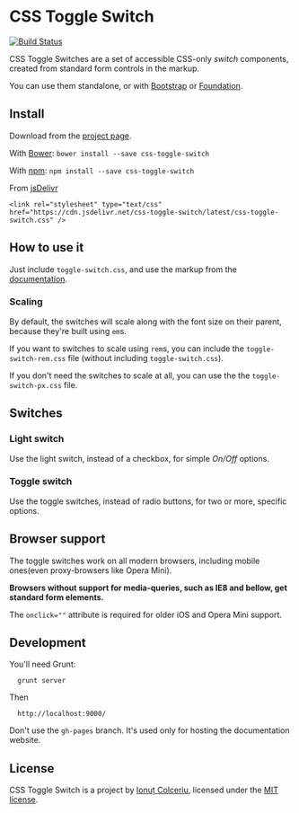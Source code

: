 # CSS Toggle Switch

[![Build Status](https://travis-ci.org/ghinda/css-toggle-switch.png)](https://travis-ci.org/ghinda/css-toggle-switch)

CSS Toggle Switches are a set of accessible CSS-only *switch* components, created from standard form controls in the markup.

You can use them standalone, or with [Bootstrap](http://getbootstrap.com/) or [Foundation](http://foundation.zurb.com/).

## Install

Download from the [project page](http://ghinda.net/css-toggle-switch/).

With [Bower](http://bower.io/): `bower install --save css-toggle-switch`

With [npm](https://www.npmjs.com/package/css-toggle-switch): `npm install --save css-toggle-switch`

From [jsDelivr](https://www.jsdelivr.com/projects/css-toggle-switch)

```
<link rel="stylesheet" type="text/css" href="https://cdn.jsdelivr.net/css-toggle-switch/latest/css-toggle-switch.css" />
```


## How to use it

Just include `toggle-switch.css`, and use the markup from the [documentation](http://ghinda.net/css-toggle-switch/).

### Scaling

By default, the switches will scale along with the font size on their parent, because they're built using `em`s.

If you want to switches to scale using `rem`s, you can include the `toggle-switch-rem.css` file (without including `toggle-switch.css`).

If you don't need the switches to scale at all, you can use the the `toggle-switch-px.css` file.


## Switches

### Light switch

Use the light switch, instead of a checkbox, for simple *On/Off* options.

### Toggle switch

Use the toggle switches, instead of radio buttons, for two or more, specific options.


## Browser support

The toggle switches work on all modern browsers, including mobile ones(even proxy-browsers like Opera Mini).

**Browsers without support for media-queries, such as IE8 and bellow, get standard form elements.**

The `onclick=""` attribute is required for older iOS and Opera Mini support.

## Development

You'll need Grunt:

```
  grunt server
```

Then

```
  http://localhost:9000/
```

Don't use the `gh-pages` branch. It's used only for hosting the documentation website.


## License

CSS Toggle Switch is a project by [Ionuț Colceriu](http://ghinda.net), licensed under the [MIT license](LICENSE).
